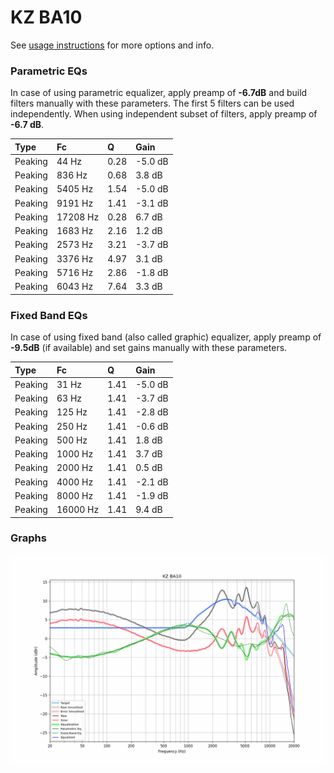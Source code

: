 # KZ BA10
See [usage instructions](https://github.com/jaakkopasanen/AutoEq#usage) for more options and info.

### Parametric EQs
In case of using parametric equalizer, apply preamp of **-6.7dB** and build filters manually
with these parameters. The first 5 filters can be used independently.
When using independent subset of filters, apply preamp of **-6.7 dB**.

| Type    | Fc       |    Q | Gain    |
|:--------|:---------|:-----|:--------|
| Peaking | 44 Hz    | 0.28 | -5.0 dB |
| Peaking | 836 Hz   | 0.68 | 3.8 dB  |
| Peaking | 5405 Hz  | 1.54 | -5.0 dB |
| Peaking | 9191 Hz  | 1.41 | -3.1 dB |
| Peaking | 17208 Hz | 0.28 | 6.7 dB  |
| Peaking | 1683 Hz  | 2.16 | 1.2 dB  |
| Peaking | 2573 Hz  | 3.21 | -3.7 dB |
| Peaking | 3376 Hz  | 4.97 | 3.1 dB  |
| Peaking | 5716 Hz  | 2.86 | -1.8 dB |
| Peaking | 6043 Hz  | 7.64 | 3.3 dB  |

### Fixed Band EQs
In case of using fixed band (also called graphic) equalizer, apply preamp of **-9.5dB**
(if available) and set gains manually with these parameters.

| Type    | Fc       |    Q | Gain    |
|:--------|:---------|:-----|:--------|
| Peaking | 31 Hz    | 1.41 | -5.0 dB |
| Peaking | 63 Hz    | 1.41 | -3.7 dB |
| Peaking | 125 Hz   | 1.41 | -2.8 dB |
| Peaking | 250 Hz   | 1.41 | -0.6 dB |
| Peaking | 500 Hz   | 1.41 | 1.8 dB  |
| Peaking | 1000 Hz  | 1.41 | 3.7 dB  |
| Peaking | 2000 Hz  | 1.41 | 0.5 dB  |
| Peaking | 4000 Hz  | 1.41 | -2.1 dB |
| Peaking | 8000 Hz  | 1.41 | -1.9 dB |
| Peaking | 16000 Hz | 1.41 | 9.4 dB  |

### Graphs
![](./KZ%20BA10.png)